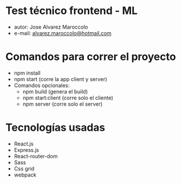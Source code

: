 # Test técnico frontend - ML
  - autor: Jose Alvarez Maroccolo
  - e-mail: alvarez.maroccolo@hotmail.com

# Comandos para correr el proyecto
  - npm install
  - npm start (corre la app client y server)
  - Comandos opcionales:
    * npm build (genera el build)
    * npm start:client (corre solo el cliente)
    * npm server (corre solo el server)

# Tecnologías usadas
  - React.js
  - Express.js
  - React-router-dom
  - Sass
  - Css grid
  - webpack
